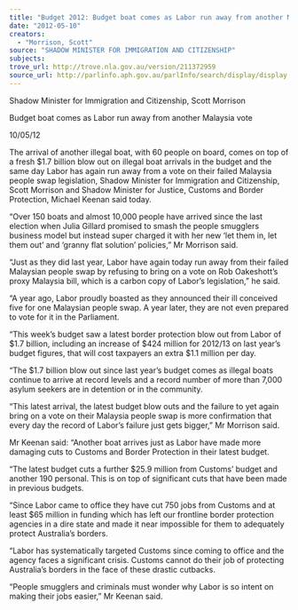 ```yaml
---
title: "Budget 2012: Budget boat comes as Labor run away from another Malaysia vote"
date: "2012-05-10"
creators:
  - "Morrison, Scott"
source: "SHADOW MINISTER FOR IMMIGRATION AND CITIZENSHIP"
subjects:
trove_url: http://trove.nla.gov.au/version/211372959
source_url: http://parlinfo.aph.gov.au/parlInfo/search/display/display.w3p;query=Id%3A%22media/pressrel/1624963%22
---
```


 Shadow Minister for Immigration and Citizenship, Scott Morrison 

 Budget boat comes as Labor run away from another Malaysia vote  

 10/05/12  

 The arrival of another illegal boat, with 60 people on board, comes on top of a fresh  $1.7 billion blow out on illegal boat arrivals in the budget and the same day Labor  has again run away from a vote on their failed Malaysia people swap legislation,  Shadow Minister for Immigration and Citizenship, Scott Morrison and Shadow  Minister for Justice, Customs and Border Protection, Michael Keenan said today. 

 “Over 150 boats and almost 10,000 people have arrived since the last election when  Julia Gillard promised to smash the people smugglers business model but instead  super charged it with her new ‘let them in, let them out’ and ‘granny flat solution’  policies,” Mr Morrison said. 

 “Just as they did last year, Labor have again today run away from their failed  Malaysian people swap by refusing to bring on a vote on Rob Oakeshott’s proxy  Malaysia bill, which is a carbon copy of Labor’s legislation,” he said. 

 “A year ago, Labor proudly boasted as they announced their ill conceived five for one  Malaysian people swap. A year later, they are not even prepared to vote for it in the  Parliament. 

 “This week’s budget saw a latest border protection blow out from Labor of $1.7  billion, including an increase of $424 million for 2012/13 on last year’s budget  figures, that will cost taxpayers an extra $1.1 million per day. 

 “The $1.7 billion blow out since last year’s budget comes as illegal boats continue to  arrive at record levels and a record number of more than 7,000 asylum seekers are  in detention or in the community. 

 “This latest arrival, the latest budget blow outs and the failure to yet again bring on a  vote on their Malaysia people swap is more confirmation that every day the record of  Labor’s failure just gets bigger,” Mr Morrison said. 

 Mr Keenan said: “Another boat arrives just as Labor have made more damaging cuts  to Customs and Border Protection in their latest budget. 

 “The latest budget cuts a further $25.9 million from Customs’ budget and another  190 personal. This is on top of significant cuts that have been made in previous  budgets. 

 “Since Labor came to office they have cut 750 jobs from Customs and at least $65  million in funding which has left our frontline border protection agencies in a dire  state and made it near impossible for them to adequately protect Australia’s borders. 

 “Labor has systematically targeted Customs since coming to office and the agency  faces a significant crisis. Customs cannot do their job of protecting Australia’s  borders in the face of these drastic cutbacks. 

 “People smugglers and criminals must wonder why Labor is so intent on making their  jobs easier,” Mr Keenan said. 

  

